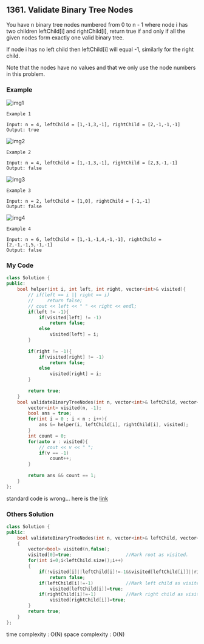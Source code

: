 ## 1361. Validate Binary Tree Nodes

You have n binary tree nodes numbered from 0 to n - 1 where node i has two children leftChild[i] and rightChild[i], return true if and only if all the given nodes form exactly one valid binary tree.

If node i has no left child then leftChild[i] will equal -1, similarly for the right child.

Note that the nodes have no values and that we only use the node numbers in this problem.

### Example
![img1](https://assets.leetcode.com/uploads/2019/08/23/1503_ex1.png "img1")
```
Example 1

Input: n = 4, leftChild = [1,-1,3,-1], rightChild = [2,-1,-1,-1]
Output: true
```

![img2](https://assets.leetcode.com/uploads/2019/08/23/1503_ex2.png "img2")
```
Example 2

Input: n = 4, leftChild = [1,-1,3,-1], rightChild = [2,3,-1,-1]
Output: false
```

![img3](https://assets.leetcode.com/uploads/2019/08/23/1503_ex3.png "img3")
```
Example 3

Input: n = 2, leftChild = [1,0], rightChild = [-1,-1]
Output: false
```

![img4](https://assets.leetcode.com/uploads/2019/08/23/1503_ex4.png "img4")
```
Example 4

Input: n = 6, leftChild = [1,-1,-1,4,-1,-1], rightChild = [2,-1,-1,5,-1,-1]
Output: false
```

### My Code
```c++
class Solution {
public:
    bool helper(int i, int left, int right, vector<int>& visited){
        // if(left == i || right == i)
        //     return false;
        // cout << left << " " << right << endl;
        if(left != -1){
            if(visited[left] != -1)
                return false;
            else
                visited[left] = i;
        }
        
        if(right != -1){
            if(visited[right] != -1)
                return false;
            else
                visited[right] = i;
        }
        
        return true; 
    }
    bool validateBinaryTreeNodes(int n, vector<int>& leftChild, vector<int>& rightChild) {
        vector<int> visited(n, -1);
        bool ans = true;
        for(int i = 0 ; i < n ; i++){
            ans &= helper(i, leftChild[i], rightChild[i], visited);
        }
        int count = 0;
        for(auto v : visited){
            // cout << v << " ";
            if(v == -1)
                count++;
        }
        
        return ans && count == 1;
    }
};
```
standard code is wrong...
here is the [link](https://leetcode.com/problems/validate-binary-tree-nodes/discuss/517669/THE-STANDARD-CODE-IS-WRONG)

### Others Solution
```c++
class Solution {
public:
    bool validateBinaryTreeNodes(int n, vector<int>& leftChild, vector<int>& rightChild) 
    {
        vector<bool> visited(n,false);
        visited[0]=true;                    //Mark root as visited.
        for(int i=0;i<leftChild.size();i++)
        {
            if(!visited[i]||leftChild[i]!=-1&&visited[leftChild[i]]||rightChild[i]!=-1&&visited[rightChild[i]]) //If 1. parent isn't visited or 2. Child has previously been visited return false.
                return false;
            if(leftChild[i]!=-1)            //Mark left child as visited.
                visited[leftChild[i]]=true;
            if(rightChild[i]!=-1)           //Mark right child as visited.
                visited[rightChild[i]]=true;
        }
        return true;
    }
};
```
time complexity : O(N)
space complexity : O(N)

